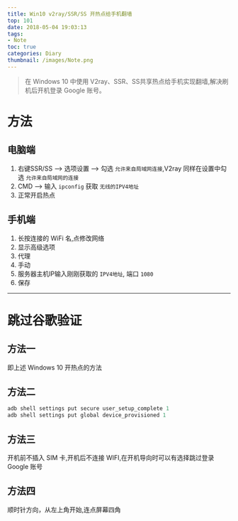 ```yaml
---
title: Win10 v2ray/SSR/SS 开热点给手机翻墙
top: 101
date: 2018-05-04 19:03:13
tags:
- Note
toc: true
categories: Diary
thumbnail: /images/Note.png
---
```

> 在 Windows 10 中使用 V2ray、SSR、SS共享热点给手机实现翻墙,解决刷机后开机登录 Google 账号。

# 方法
## 电脑端

1. 右键SSR/SS --> 选项设置 --> 勾选 `允许来自局域网连接`,V2ray 同样在设置中勾选 `允许来自局域网的连接`
2. CMD --> 输入 `ipconfig` 获取 `无线的IPV4地址`
3. 正常开启热点
<!--more-->
## 手机端

1. 长按连接的 WiFi 名,点修改网络
2. 显示高级选项
3. 代理
4. 手动
5. 服务器主机IP输入刚刚获取的 `IPV4地址`, 端口 `1080`
6. 保存

---

# 跳过谷歌验证
## 方法一

即上述 Windows 10 开热点的方法

## 方法二

```adb
adb shell settings put secure user_setup_complete 1
adb shell settings put global device_provisioned 1
```

## 方法三

开机前不插入 SIM 卡,开机后不连接 WIFI,在开机导向时可以有选择跳过登录 Google 账号

## 方法四

顺时针方向，从左上角开始,连点屏幕四角
